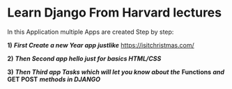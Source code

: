 # Learn Django From Harvard lectures

In this Application multiple Apps are created Step by step:

**1)** ***First Create a new Year app justlike*** https://isitchristmas.com/

**2)** ***Then Second app hello just for basics HTML/CSS***

**3)** ***Then Third app Tasks which will let you know about the*** **Functions** ***and*** **GET POST** ***methods in DJANGO***
